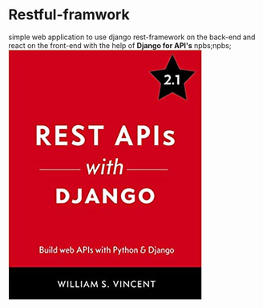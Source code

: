 # Restful-framwork

simple web application to use django rest-framework on the back-end and react on the front-end
with the help of **Django for API's**
npbs;npbs;
![Django Book](django.jpg)

